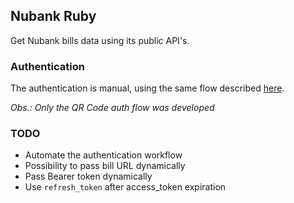 ## Nubank Ruby

Get Nubank bills data using its public API's.

### Authentication

The authentication is manual, using the same flow described [here](https://github.com/andreroggeri/pynubank).

_Obs.: Only the QR Code auth flow was developed_

### TODO

+ Automate the authentication workflow
+ Possibility to pass bill URL dynamically  
+ Pass Bearer token dynamically
+ Use `refresh_token` after access_token expiration
